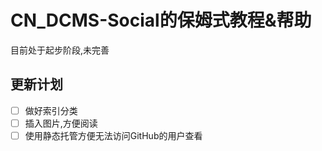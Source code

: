  # CN_DCMS-Social的保姆式教程&帮助
目前处于起步阶段,未完善

## 更新计划
- [ ] 做好索引分类
- [ ] 插入图片,方便阅读
- [ ] 使用静态托管方便无法访问GitHub的用户查看